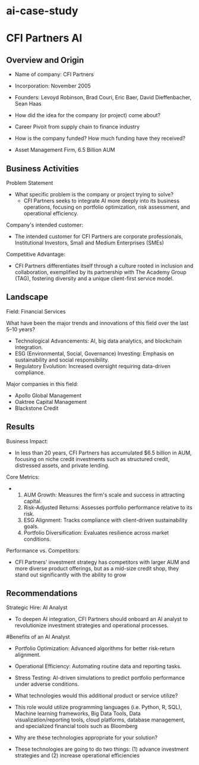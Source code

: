 # ai-case-study
# CFI Partners AI

## Overview and Origin

* Name of company: CFI Partners

* Incorporation: November 2005

* Founders: Levoyd Robinson, Brad Couri, Eric Baer, David Dieffenbacher, Sean Haas

* How did the idea for the company (or project) come about?
* Career Pivoit from supply chain to finance industry 

* How is the company funded? How much funding have they received?
* Asset Management Firm, 6.5 Billion AUM

## Business Activities

Problem Statement 
* What specific problem is the company or project trying to solve?
  *   CFI Partners seeks to integrate AI more deeply into its business operations, focusing on portfolio optimization, risk assessment, and operational efficiency.

Company's intended customer: 
 *   The intended customer for CFI Partners are corporate professionals, Institutional Investors, Small and Medium Enterprises (SMEs)

Competitive Advantage: 
 *  CFI Partners differentiates itself through a culture rooted in inclusion and collaboration, exemplified by its partnership with The Academy Group (TAG), fostering diversity and a unique client-first service model.


## Landscape

Field: Financial Services

What have been the major trends and innovations of this field over the last 5&ndash;10 years?
 * Technological Advancements: AI, big data analytics, and blockchain integration.
 * ESG (Environmental, Social, Governance) Investing: Emphasis on sustainability and social    responsibility.
 * Regulatory Evolution: Increased oversight requiring data-driven compliance.  

Major companies in this field:
* Apollo Global Management
* Oaktree Capital Management
* Blackstone Credit 

## Results

Business Impact: 
* In less than 20 years, CFI Partners has accumulated $6.5 billion in AUM, focusing on niche credit investments such as structured credit, distressed assets, and private lending.

Core Metrics:
* 1. AUM Growth: Measures the firm's scale and success in attracting capital.
  2. Risk-Adjusted Returns: Assesses portfolio performance relative to its risk.
  3. ESG Alignment: Tracks compliance with client-driven sustainability goals.
  4. Portfolio Diversification: Evaluates resilience across market conditions.  

Performance vs. Competitors: 
* CFI Partners' investment strategy has competitors with larger AUM and more diverse product offerings, but as a mid-size credit shop, they stand out significantly with the ability to grow 

## Recommendations

Strategic Hire: AI Analyst 
* To deepen AI integration, CFI Partners should onboard an AI analyst to revolutionize investment strategies and operational processes.                                       

#Benefits of an AI Analyst 
* Portfolio Optimization: Advanced algorithms for better risk-return alignment.
* Operational Efficiency: Automating routine data and reporting tasks.
* Stress Testing: AI-driven simulations to predict portfolio performance under adverse conditions. 

* What technologies would this additional product or service utilize?
* This role would utilize programming languages (i.e. Python, R, SQL), Machine learning frameworks, Big Data Tools, Data visualization/reporting tools, cloud platforms, database management, and specialized financial tools such as Bloomberg 

* Why are these technologies appropriate for your solution?
* These technologies are going to do two things: (1) advance investment strategies and (2) increase operational efficiencies 
